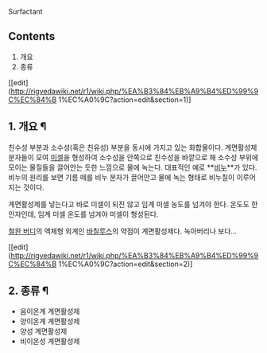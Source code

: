 Surfactant

## Contents

    

1. 개요 
2. 종류 

[[edit](http://rigvedawiki.net/r1/wiki.php/%EA%B3%84%EB%A9%B4%ED%99%9C%EC%84%B
1%EC%A0%9C?action=edit&section=1)]

## 1. 개요 ¶

친수성 부분과 소수성(혹은 친유성) 부분을 동시에 가지고 있는 화합물이다. 계면활성제 분자들이 모여
[미셀](%EB%AF%B8%EC%85%80.md)을 형성하여 소수성을 안쪽으로 친수성을 바깥으로 해 소수성 부위에 모이는 물질들을
끌어안는 듯한 느낌으로 물에 녹는다. 대표적인 예로 **[비누](%EB%B9%84%EB%88%84.md)**가 있다. 비누의 원리를
보면 기름 떼를 비누 분자가 끌어안고 물에 녹는 형태로 비누칠이 이루어지는 것이다.

  

계면활성제를 넣는다고 바로 미셀이 되진 않고 임계 미셀 농도를 넘겨야 한다. 온도도 한 인자인데, 임계 미셀 온도를 넘겨야 미셀이 형성된다.

  

[철완 버디](%EC%B2%A0%EC%99%84%20%EB%B2%84%EB%94%94.md)의 액체형 외계인
[바칠루스](%EB%B0%94%EC%B9%A0%EB%A3%A8%EC%8A%A4.md)의 약점이 계면활성제다. 녹아버리나 보다...

  

[[edit](http://rigvedawiki.net/r1/wiki.php/%EA%B3%84%EB%A9%B4%ED%99%9C%EC%84%B
1%EC%A0%9C?action=edit&section=2)]

## 2. 종류 ¶

  * 음이온계 계면활성제
  * 양이온계 계면활성제
  * 양성 계면활성제
  * 비이온성 계면활성제

